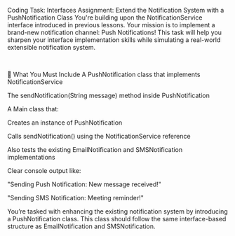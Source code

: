 Coding Task: Interfaces
Assignment: Extend the Notification System with a PushNotification Class
You're building upon the NotificationService interface introduced in previous lessons. 
Your mission is to implement a brand-new notification channel: Push Notifications! 
This task will help you sharpen your interface implementation skills while simulating a real-world extensible notification system.

 

📌 What You Must Include
A PushNotification class that implements NotificationService

The sendNotification(String message) method inside PushNotification

A Main class that:

Creates an instance of PushNotification

Calls sendNotification() using the NotificationService reference

Also tests the existing EmailNotification and SMSNotification implementations

Clear console output like:

"Sending Push Notification: New message received!"

"Sending SMS Notification: Meeting reminder!"

You’re tasked with enhancing the existing notification system by introducing a PushNotification class. 
This class should follow the same interface-based structure as EmailNotification and SMSNotification.
